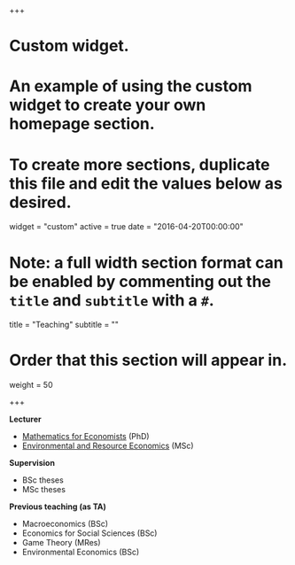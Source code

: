+++
# Custom widget.
# An example of using the custom widget to create your own homepage section.
# To create more sections, duplicate this file and edit the values below as desired.
widget = "custom"
active = true
date = "2016-04-20T00:00:00"

# Note: a full width section format can be enabled by commenting out the `title` and `subtitle` with a `#`.
title = "Teaching"
subtitle = ""

# Order that this section will appear in.
weight = 50

+++

**Lecturer**

- [Mathematics for Economists](http://cgde.wifa.uni-leipzig.de/3257-2/) (PhD)
- [Environmental and Resource Economics](https://www.slu.se/en/education/programmes-courses/course/NA0168/20110.2021/Management-of-Biological-Resources/) (MSc)

**Supervision**

- BSc theses 
- MSc theses

**Previous teaching (as TA)**

- Macroeconomics (BSc)
- Economics for Social Sciences (BSc)
- Game Theory (MRes) 
- Environmental Economics (BSc)


